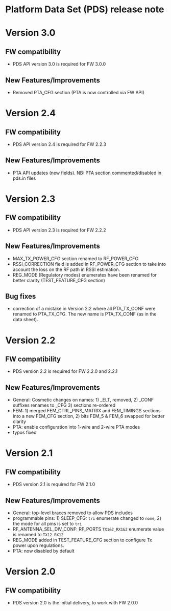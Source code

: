 Platform Data Set (PDS) release note
====================================

# Version 3.0
## FW compatibility
* PDS API version 3.0 is required for FW 3.0.0

## New Features/Improvements
* Removed PTA_CFG section (PTA is now controlled via FW API)


# Version 2.4
## FW compatibility
* PDS API version 2.4 is required for FW 2.2.3

## New Features/Improvements
* PTA API updates (new fields). NB: PTA section commented/disabled in pds.in files


# Version 2.3
## FW compatibility
* PDS API version 2.3 is required for FW 2.2.2

## New Features/Improvements
* MAX_TX_POWER_CFG section renamed to RF_POWER_CFG
* RSSI_CORRECTION field is added in RF_POWER_CFG section to take into account the loss on the RF path in RSSI estimation.
* REG_MODE (Regulatory modes) enumerates have been renamed for better clarity (TEST_FEATURE_CFG section)

## Bug fixes
* correction of a mistake in Version 2.2 where all PTA_TX_CONF were renamed to PTA_TX_CFG. The new name is PTA_TX_CONF (as in the data sheet).


# Version 2.2
## FW compatibility
* PDS version 2.2 is required for FW 2.2.0 and 2.2.1

## New Features/Improvements
* General: Cosmetic changes on names: 1) _ELT, removed, 2) _CONF suffixes renames to _CFG 3) sections re-ordered
* FEM: 1) merged FEM_CTRL_PINS_MATRIX and FEM_TIMINGS sections into a new FEM_CFG section, 2) bits FEM_5 & FEM_6 swapped for better clarity
* PTA: enable configuration into 1-wire and 2-wire PTA modes
* typos fixed


# Version 2.1
## FW compatibility
* PDS version 2.1 is required for FW 2.1.0

## New Features/Improvements
* General: top-level braces removed to allow PDS includes
* programmable pins: 1) SLEEP_CFG: `tri` enumerate changed to `none`, 2) the mode for all pins is set to `tri`
* RF_ANTENNA_SEL_DIV_CONF: RF_PORTS `TX1&2_RX1&2` enumerate value is renamed to `TX12_RX12`
* REG_MODE added in TEST_FEATURE_CFG section to configure Tx power upon regulations.
* PTA: now disabled by default

# Version 2.0
## FW compatibility
* PDS version 2.0 is the initial delivery, to work with FW 2.0.0


